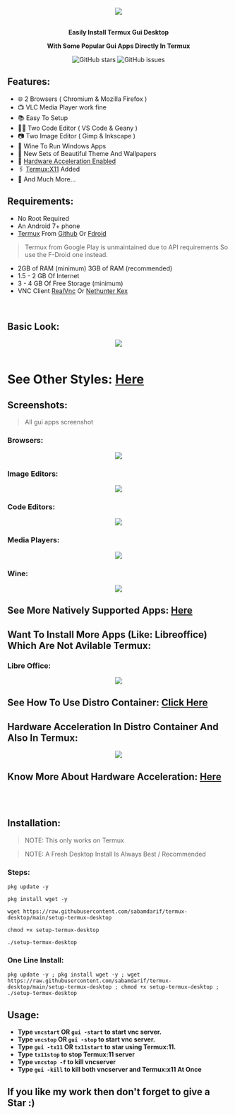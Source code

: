 
<br>
<center><img src="images/xfce/look_1/desktop.png"></center>
<br>
<p align="center"><b>Easily Install Termux Gui Desktop </b></p>
<p align="center"><b>With Some Popular Gui Apps Directly In Termux</b></p>

<div align="center">

![GitHub stars](https://img.shields.io/github/stars/sabamdarif/termux-desktop)
![GitHub issues](https://img.shields.io/github/issues/sabamdarif/termux-desktop)

</div>

## Features:

- :globe_with_meridians: 2 Browsers ( Chromium & Mozilla Firefox )
- :tv: VLC Media Player work fine
- :books: Easy To Setup
- :man_technologist: Two Code Editor ( VS Code & Geany )
- :camera: Two Image Editor ( Gimp & Inkscape )
- :wine_glass: Wine To Run Windows Apps
- :art: New Sets of Beautiful Theme And Wallpapers
- :mechanical_arm: [Hardware Acceleration Enabled](hw-acceleration.md)
- :paperclips: [Termux:X11](https://github.com/termux/termux-x11) Added
- :link: And Much More...

## Requirements:
- No Root Required
- An Android 7+ phone
- [Termux](https://termux.dev/en/) From [Github](https://github.com/termux/termux-app/releases) Or [Fdroid](https://f-droid.org/en/packages/com.termux/)
> Termux from Google Play is unmaintained due to API requirements So use the F-Droid one instead.
- 2GB of RAM (minimum) 3GB of RAM (recommended)
- 1.5 - 2 GB Of Internet
- 3 - 4 GB Of Free Storage (minimum)
- VNC Client [RealVnc](https://play.google.com/store/apps/details?id=com.realvnc.viewer.android) Or [Nethunter Kex](https://store.nethunter.com/en/packages/com.offsec.nethunter.kex/)

<br>

## Basic Look:

<center><img src="images/xfce/look_1/look.png"></center>
<br>

# See Other Styles: [Here](xfce_styles.md)

## Screenshots:
> All gui apps screenshot

### Browsers:

<center><img src="images/apps/firefox-chromium.png"></center>

### Image Editors:

<center><img src="images/apps/inkscape-gimp.png"></center>

### Code Editors:

<center><img src="images/apps/geany-vscode.png"></center>

### Media Players:

<center><img src="images/apps/parole-vlc.png"></center>

### Wine:

<center><img src="images/apps/wine.png"></center>

## See More Natively Supported Apps: [Here](applist.md)

## Want To Install More Apps (Like: Libreoffice) Which Are Not Avilable Termux:

### Libre Office:

<center><img src="images/apps/container-libreoffice-2.png"></center>


## See How To Use Distro Container: [Click Here](proot-caontainer.md)

## Hardware Acceleration In Distro Container And Also In Termux:

<center><img src="images/pdrun-glmark2.png"></center>

## Know More About Hardware Acceleration: [Here](hw-acceleration.md)

<br>
<br>

## Installation:

>NOTE: This only works on Termux

>NOTE: A Fresh Desktop Install Is Always Best / Recommended

### Steps:

```
pkg update -y
```
```
pkg install wget -y
```
```
wget https://raw.githubusercontent.com/sabamdarif/termux-desktop/main/setup-termux-desktop
```
```
chmod +x setup-termux-desktop
```
```
./setup-termux-desktop
```
### One Line Install:

```
pkg update -y ; pkg install wget -y ; wget https://raw.githubusercontent.com/sabamdarif/termux-desktop/main/setup-termux-desktop ; chmod +x setup-termux-desktop ; ./setup-termux-desktop
```


## Usage:
- **Type `vncstart` OR `gui -start` to start vnc server.**
- **Type `vncstop` OR `gui -stop` to start vnc server.**
- **Type `gui -tx11` OR `tx11start` to star using Termux:11.**
- **Type `tx11stop` to stop Termux:11 server**
- **Type `vncstop -f` to kill vncserver**
- **Type `gui -kill` to kill both vncserver and Termux:x11 At Once**
## If you like my work then don't forget to give a Star :)

